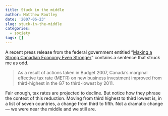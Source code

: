 ```yaml
---
title: Stuck in the middle
author: Matthew Routley
date: '2007-06-23'
slug: stuck-in-the-middle
categories:
  - society
tags: []
---
```


<p>A recent press release from the federal government entitled &#8220;<a href="http://news.gc.ca/web/view/en/index.jsp?articleid=323199">Making a Strong Canadian Economy Even Stronger</a>&#8221; contains a sentence that struck me as odd.</p>

<blockquote>As a result of actions taken in Budget 2007, Canada&#8217;s marginal effective tax rate (METR) on new business investment improved from third-highest in the G7 to third-lowest by 2011.</blockquote>

<p>Fair enough, tax rates are projected to decline. But notice how they phrase the context of this reduction. Moving from third highest to third lowest is, in a list of seven countries, a change from third to fifth. Not a dramatic change &#8212; we were near the middle and we still are.</p>